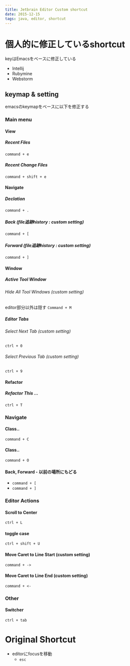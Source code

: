```yaml
---
title: Jetbrain Editor Custom shortcut
date: 2015-12-15
tags: java, editor, shortcut
---
```


# 個人的に修正しているshortcut

keyはEmacsをベースに修正している

+ Intellij
+ Rubymine
+ Webstorm


## keymap & setting

emacsのkeymapをベースに以下を修正する

### Main menu

#### View

##### Recent Files

`command + e`

##### Recent Change Files

`command + shift + e`

#### Navigate

##### Declation

`command + .`

##### Back (file追跡history : custom setting)

`command + [`

##### Forward (file追跡history : custom setting)

`command + ]`

#### Window

##### Active Tool Window

###### Hide All Tool Windows (custom setting)

editor部分以外は隠す
`Command + M`

##### Editor Tabs

###### Select Next Tab  (custom setting)

`ctrl + 0`

###### Select Previous Tab (custom setting)

`ctrl + 9`

#### Refactor

##### Refactor This ...

`ctrl + T`


### Navigate

#### Class..
`command + C`

#### Class..
`command + O`

#### Back, Forward - 以前の場所にもどる

+ `command + [`
+ `command + ]`


### Editor Actions

#### Scroll to Center

`ctrl + L`

#### toggle case

`ctrl + shift + U`

#### Move Caret to Line Start  (custom setting)

`command + ->`


#### Move Caret to Line End  (custom setting)

`command + <-`


### Other

#### Switcher

`ctrl + tab`

# Original Shortcut

+ editorにfocusを移動
  + `esc`
